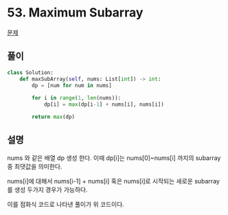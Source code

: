 # 53. Maximum Subarray 

[문제](https://leetcode.com/problems/maximum-subarray/)

## 풀이

```python
class Solution:
    def maxSubArray(self, nums: List[int]) -> int:
        dp = [num for num in nums]
        
        for i in range(1, len(nums)):
            dp[i] = max(dp[i-1] + nums[i], nums[i])

        return max(dp)
```

## 설명

nums 와 같은 배열 dp 생성 한다. 이때 dp[i]는 nums[0]~nums[i] 까지의 subarray 중 최댓값을 의미한다.

nums[i]에 대해서 nums[i-1] + nums[i] 혹은 nums[i]로 시작되는 새로운 subarray를 생성 두가지 경우가 가능하다.

이를 점화식 코드로 나타낸 풀이가 위 코드이다.



